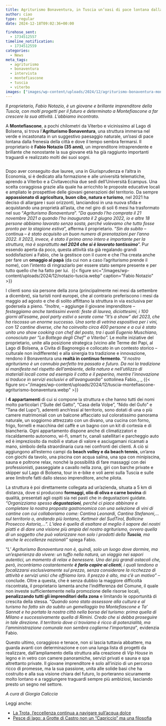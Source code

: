 ```yaml
---
title: Agriturismo Bonaventura, in Tuscia un’oasi di pace lontana dalla frenesia della città
author: ciao
type: regular
date: 2024-12-18T09:02:36+00:00

firehose_sent:
  - 1734512557
timeline_notification:
  - 1734512559
categories:
  - News
meta_tags:
  - agriturismo
  - bonaventura
  - intervista
  - montefiascone
  - tuscia
  - viterbo
images: ["images/wp-content/uploads/2024/12/agriturismo-bonaventura-montefiascone-tuscia-notazio.webp"]
---
```

  
_Il proprietario, Fabio Notazio, è un giovane e brillante imprenditore della Tuscia, con molti progetti per il futuro e determinato a Montefiascone a far crescere la sua attività. L&#8217;abbiamo incontrato._

A **Montefiascone**, a pochi chilometri da Viterbo e vicinissimo al Lago di Bolsena, si trova l’**Agriturismo Bonaventura**, una struttura immersa nel verde e incastonata in un suggestivo paesaggio naturale, un’oasi di pace lontana dalla frenesia della città e dove il tempo sembra fermarsi. Il proprietario è **Fabio Notazio (35 anni)**, un imprenditore intraprendente e brillante che nonostante la sua giovane età ha già raggiunto importanti traguardi e realizzato molti dei suoi sogni.

<img src="/images/wp-content/uploads/2024/12/notazione-agriturismo-bonaventura-tuscia-viterbo.webp?w=1024" alt=""> 

Dopo aver conseguito due lauree, una in Giurisprudenza e l’altra in Economia, si è dedicato alla formazione e alle università telematiche, aprendo a Viterbo e a Civitavecchia due sedi dell’Università Ecampus. Una scelta coraggiosa grazie alla quale ha arricchito le proposte educative locali e ampliato le prospettive delle giovani generazioni del territorio. Da sempre **appassionato di agricoltura, buon cibo, natura e turismo**, nel 2021 ha deciso di allargare i suoi orizzonti, lanciandosi in una nuova sfida e acquistando una proprietà all’asta, che nel giro di soli 6 mesi ha trasformato nel suo “_Agriturismo Bonaventura_”. “_Da quando l’ho comprata il 21 novembre 2021 a quando l’ho inaugurata il 2 giugno 2022, io e altre 18 persone abbiamo lavorato senza sosta, perché volevamo che tutto fosse pronto per la stagione estiva_”, afferma il proprietario. “_Sin da subito –_ continua _– è stato acquisito un buon numero di prenotazioni per l’anno 2022. Il 2023, invece, è stato il primo anno intero e importante per la struttura, ma è soprattutto **nel 2024 che si è lavorato tantissimo**_”. Pur essendo aperta da poco, questa attività sta già regalando grandi soddisfazioni a Fabio, che la gestisce con il cuore e che l’ha creata anche per fare un **omaggio al papà** (da cui non a caso l’agriturismo prende il nome), con l’intento di ringraziarlo per essere stato sempre presente e per tutto quello che ha fatto per lui. 
{{< figure src="/images/wp-content/uploads/2024/12/notazio-tuscia.webp" caption="Fabio Notazio" >}}
 

I clienti sono sia persone della zona (principalmente nei mesi da settembre a dicembre), sia turisti nord europei, che al contrario preferiscono i mesi da maggio ad agosto e che di solito affittano la struttura in via esclusiva per godersela a pieno. “_Inoltre, –_ aggiunge il giovane imprenditore _– festeggiamo anche tantissimi eventi: feste di laurea, diciottesimi, i 100 giorni all’esame, pool party estivi o serate come “It’s a show” del 2023, che ha riscosso un enorme successo. Una sorta di vetrina espositiva per i vini, con 12 cantine diverse, che ha coinvolto circa 400 persone e a cui è stato unito uno show cooking con chef del posto, tra i quali Eugenio Muschiano, conosciuto per “La Bottega degli Chef” a Viterbo”._ Le molte iniziative del proprietario, unite alla posizione strategica (vicino alle Terme dei Papi, al Lago di Bolsena, a Civita di Bagnoregio e collocato in un contesto storico – culturale non indifferente) e alla sinergia tra tradizione e innovazione, rendono il Bonaventura una **realtà in continuo fermento**. “_Il nostro agriturismo è un connubio perfetto tra passato e futuro. Da noi la tradizione si manifesta nel rispetto dell’ambiente, della natura e nell’utilizzo di materiali locali come ad esempio il cotto e il peperino, mentre l’innovazione si traduce in servizi esclusivi e all’avanguardia”_ sottolinea Fabio._ _
{{< figure src="/images/wp-content/uploads/2024/12/tuscia-montefiascone-agriturismo-bonaventura.webp" >}}
 

I **4 appartamenti** di cui si compone la struttura e che hanno tutti dei nomi molto particolari (“Suite del Gatto”, “Casa della Volpe”, “Nido del Gufo” e “Tana del Lupo”), aderenti anch’essi al territorio, sono dotati di una o più camere matrimoniali con un balcone affacciato sul coloratissimo panorama naturale, un soggiorno attrezzato con un divano, una cucina con forno, frigo, fornelli e macchina del caffè e un bagno con un kit di cortesia e di biancheria. Ogni appartamento dispone anche di climatizzatori e riscaldamento autonomo, wi-fi, smart tv, canali satellitari e parcheggio auto ed è impreziosito da mobili e statue di valore e asciugamani ricamati a mano, simbolo della straordinaria cura nei confronti dei clienti. A ciò si aggiungono all’esterno campi da **beach volley e da beach tennis**, un’area con giochi da tavolo, una piscina con acqua salina, una spa con minipiscina, sauna e poltrone relax, nonché la possibilità di fare massaggi con dei professionisti, passeggiate a cavallo nella zona, giri con barche private e skipper sul Lago di Bolsena, tour in e-bike e voli aerei sulla Tuscia e sulle aree limitrofe fatti dallo stesso imprenditore, anche pilota. 

La struttura è poi direttamente collegata ad un’azienda, situata a 5 km di distanza, dove si producono **formaggi, olio di oliva e carne bovina** di qualità, presentati agli ospiti sia nei pasti che in degustazioni guidate. _“Organizziamo spesso **degustazioni**, perché ci piace abbinare e completare la nostra proposta gastronomica con una selezione di vini di cantine con cui collaboriamo come: Cantina Leonardi, Cantina Stefanoni,… sul territorio o, andando più lontano, Kettmeir del SudTirol, Bollicine Prosecco Astoria,…”. L’idea è quella di esaltare al meglio il sapore dei nostri piatti e di dare una visione più ampia del nostro agriturismo, ovvero quella di un soggetto che può valorizzare non solo i prodotti della **Tuscia**, ma anche le eccellenze nazionali”_ spiega Fabio. 

“_L’ Agriturismo Bonaventura non è, quindi, solo un luogo dove dormire, ma un’esperienza da vivere: un tuffo nella natura, un viaggio nei sapori autentici, un momento di relax e benessere. Uno dei più grandi ostacoli che, però, incontriamo costantemente **è farlo capire ai clienti**, i quali tendono a focalizzarsi esclusivamente sul prezzo, senza considerare la ricchezza di attività e servizi unici che offriamo loro. Il prezzo è alto, ma c’è un motivo” –_ conclude. Oltre a questa, che è senza dubbio la maggiore difficoltà riscontrata, il proprietario lamenta anche l’indifferenza del Comune, il quale non investe sufficientemente nella promozione delle risorse locali, **penalizzando tutti gli imprenditori della zona** e limitando le opportunità di crescita della stessa. “_Quando sono stato assessore alla cultura e al turismo ho fatto sin da subito un gemellaggio tra Montefiascone e Ta’ Sannat e ho portato la nostra città nella borsa del turismo: prima quella di Milano e successivamente quella di Rimini. Credo che si debba proseguire in tale direzione. Il territorio dove ci troviamo è ricco di potenzialità, ma l’amministrazione comunale non sembra coglierne l’importanza_”_,_ evidenzia Fabio.  

Questo ultimo, coraggioso e tenace, non si lascia tuttavia abbattere, ma guarda avanti con determinazione e con una lunga lista di progetti da realizzare, dall’ampliamento della struttura alla creazione di _Vip House_ in legno e in vetro con camere panoramiche, servizi privati e sauna e spa altrettanto private. Il giovane imprenditore è solo all’inizio di un percorso ricco di promesse, ma la sua passione, unita alle solide basi che ha costruito e alla sua visione chiara del futuro, lo porteranno sicuramente molto lontano e a raggiungere traguardi sempre più ambiziosi, lasciando presto un segno nel settore.&nbsp;

_A cura di Giorgia Caliccia_

Leggi anche:

<ul class="wp-block-list">
  <li>
    <a href="https://aleepepecom.wordpress.com/2024/12/10/la-trota-leccellenza-naviga-sullacqua-dolce-a-rivodutri-non-si-ferma-il-viaggio-di-gusto/" target="_blank" rel="noreferrer noopener">La Trota, l&#8217;eccellenza continua a navigare sull&#8217;acqua dolce</a>
  </li>
  <li>
    <a href="https://aleepepecom.wordpress.com/2024/12/09/pesce-di-lago-a-grotte-di-castro-piu-che-un-capriccio-e-una-filosofia/" target="_blank" rel="noreferrer noopener">Pesce di lago: a Grotte di Castro non un &#8220;Capriccio&#8221; ma una filosofia</a>
  </li>
</ul>